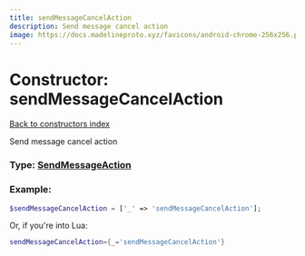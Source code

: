 ```yaml
---
title: sendMessageCancelAction
description: Send message cancel action
image: https://docs.madelineproto.xyz/favicons/android-chrome-256x256.png
---
```

# Constructor: sendMessageCancelAction  
[Back to constructors index](index.md)



Send message cancel action




### Type: [SendMessageAction](../types/SendMessageAction.md)


### Example:

```php
$sendMessageCancelAction = ['_' => 'sendMessageCancelAction'];
```  


Or, if you're into Lua:

```lua
sendMessageCancelAction={_='sendMessageCancelAction'}

```


